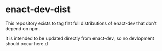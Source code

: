 # enact-dev-dist

This repository exists to tag flat full distributions of enact-dev that don't depend on npm.

It is intended to be updated directly from enact-dev, so no devlopment should occur here.d
